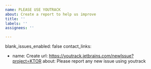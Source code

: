 ```yaml
---
name: PLEASE USE YOUTRACK
about: Create a report to help us improve
title: ''
labels: ''
assignees: ''

---
```


blank_issues_enabled: false
contact_links:
  - name: Create
    url: https://youtrack.jetbrains.com/newIssue?project=KTOR
    about: Please report any new issue using youtrack

